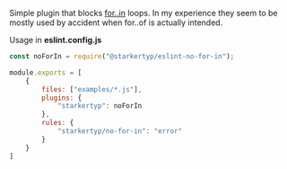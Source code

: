 Simple plugin that blocks [for..in](https://developer.mozilla.org/en-US/docs/Web/JavaScript/Reference/Statements/for...in) loops.
In my experience they seem to be mostly used by accident when for..of is actually intended.

Usage in **eslint.config.js**

```javascript
const noForIn = require("@starkertyp/eslint-no-for-in");

module.exports = [
    {
        files: ["examples/*.js"],
        plugins: {
            "starkertyp": noForIn
        },
        rules: {
            "starkertyp/no-for-in": "error"
        }
    }
]

```
